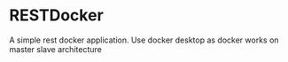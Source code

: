 # RESTDocker


A simple rest docker application.
Use docker desktop as docker works on master slave architecture
